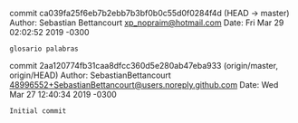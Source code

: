 commit ca039fa25f6eb7b2ebb7b3bf0b0c55d0f0284f4d (HEAD -> master)
Author: Sebastian Bettancourt <xp_nopraim@hotmail.com>
Date:   Fri Mar 29 02:02:52 2019 -0300

    glosario palabras

commit 2aa120774fb31caa8dfcc360d5e280ab47eba933 (origin/master, origin/HEAD)
Author: SebastianBettancourt <48996552+SebastianBettancourt@users.noreply.github.com>
Date:   Wed Mar 27 12:40:34 2019 -0300

    Initial commit
